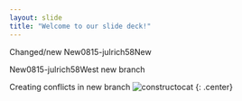 ```yaml
---
layout: slide
title: "Welcome to our slide deck!"
---
```

Changed/new New0815-julrich58New


New0815-julrich58West new branch

Creating conflicts in new branch
![constructocat](https://octodex.github.com/images/constructocat2.jpg)
{: .center}

